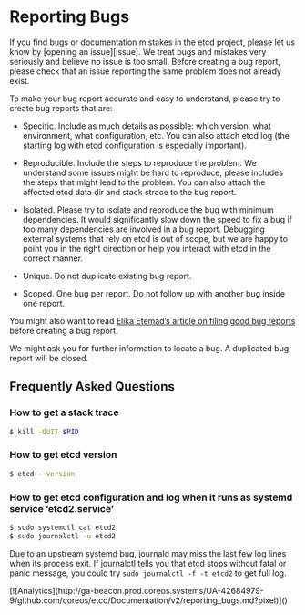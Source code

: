 # Reporting Bugs

If you find bugs or documentation mistakes in the etcd project, please let us know by [opening an issue][issue]. We treat bugs and mistakes very seriously and believe no issue is too small. Before creating a bug report, please check that an issue reporting the same problem does not already exist.

To make your bug report accurate and easy to understand, please try to create bug reports that are:

- Specific. Include as much details as possible: which version, what environment, what configuration, etc. You can also attach etcd log (the starting log with etcd configuration is especially important).

- Reproducible. Include the steps to reproduce the problem. We understand some issues might be hard to reproduce, please includes the steps that might lead to the problem. You can also attach the affected etcd data dir and stack strace to the bug report.

- Isolated. Please try to isolate and reproduce the bug with minimum dependencies. It would significantly slow down the speed to fix a bug if too many dependencies are involved in a bug report. Debugging external systems that rely on etcd is out of scope, but we are happy to point you in the right direction or help you interact with etcd in the correct manner.

- Unique. Do not duplicate existing bug report.

- Scoped. One bug per report. Do not follow up with another bug inside one report.

You might also want to read [Elika Etemad’s article on filing good bug reports][filing-good-bugs] before creating a bug report.

We might ask you for further information to locate a bug. A duplicated bug report will be closed.

## Frequently Asked Questions

### How to get a stack trace

``` bash
$ kill -QUIT $PID
```

### How to get etcd version

``` bash
$ etcd --version
```

### How to get etcd configuration and log when it runs as systemd service ‘etcd2.service’

``` bash
$ sudo systemctl cat etcd2
$ sudo journalctl -u etcd2
```

Due to an upstream systemd bug, journald may miss the last few log lines when its process exit. If journalctl tells you that etcd stops without fatal or panic message, you could try `sudo journalctl -f -t etcd2` to get full log.

[etcd-issue]: https://github.com/coreos/etcd/issues/new
[filing-good-bugs]: http://fantasai.inkedblade.net/style/talks/filing-good-bugs/

<!-- BEGIN ANALYTICS --> [![Analytics](http://ga-beacon.prod.coreos.systems/UA-42684979-9/github.com/coreos/etcd/Documentation/v2/reporting_bugs.md?pixel)]() <!-- END ANALYTICS -->
